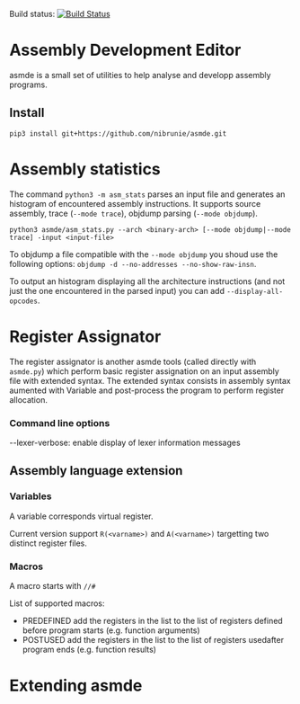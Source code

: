 Build status: [![Build Status](https://travis-ci.org/nibrunie/asmde.svg?branch=master)](https://travis-ci.org/nibrunie/asmde)

# Assembly Development Editor

asmde is a small set of utilities to help analyse and developp assembly programs.

## Install

```
pip3 install git+https://github.com/nibrunie/asmde.git
```

# Assembly statistics

The command `python3 -m asm_stats` parses an input file and generates an histogram of encountered assembly instructions.
It supports source assembly, trace (`--mode trace`), objdump parsing (`--mode objdump`).
```
python3 asmde/asm_stats.py --arch <binary-arch> [--mode objdump|--mode trace] -input <input-file>
```

To objdump a file compatible with the `--mode objdump` you shoud use the following options: `objdump -d --no-addresses --no-show-raw-insn`.

To output an histogram displaying all the architecture instructions (and not just the one encountered in the parsed input) you can add `--display-all-opcodes`.


# Register Assignator
The register assignator is another asmde tools (called directly with `asmde.py`) which perform basic register assignation on an input assembly file with extended syntax.
The extended syntax consists in assembly syntax aumented with Variable and post-process the program to perform register allocation.

### Command line options

--lexer-verbose: enable display of lexer information messages

## Assembly language extension

### Variables

A variable corresponds virtual register.

Current version support `R(<varname>)` and `A(<varname>)` targetting two distinct register files.

### Macros

A macro starts with `//#`

List of supported macros:
- PREDEFINED <list or registers>   add the registers in the list to the list of registers defined before program starts (e.g. function arguments)
- POSTUSED   <list of registers>   add the registers in the list to the list of registers usedafter program ends (e.g. function results)

# Extending asmde
